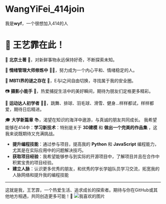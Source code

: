 # WangYiFei_414join
我是**wyf**，一个很想加入414的人
# 👋 王艺霏在此！

🌟 **北京土著** 🌈，对新鲜事物永远保持好奇，不断探索未知。

🌱 **情绪管理大师修炼中** 🧘‍♀️，努力成为一个内心平和、情绪稳定的人。

👥 **MBTI界的谜之存在** 🤔，E与I之间自由切换，寻找属于我的安全圈。

📷 **摄影小能手** 🎨，热爱捕捉生活中的美好瞬间，期待为朋友们定格更多精彩。

💪 **运动达人初学者** 🏃‍♀️，跳舞、排球、羽毛球、滑雪、健身…样样都试，样样都爱，期待日后精进。

🎓 **大学新篇章** 📚，渴望在知识的海洋中遨游，与真诚的朋友共同成长。
我希望能够在414中：**学习新技术**：特别是关于 **3D建模** 和 **做出一个完美的作品集** ，这我来说既期待又充满挑战。
- **提升编程技能**：通过参与项目，提高我的 **Python** 和 **JavaScript** 编程能力，尤其是在实际应用中的问题解决技巧。
- **获取项目经验**：我希望能够参与到实际的开源项目中，了解项目并且在合作中积累宝贵的项目经验。
- **建立人脉**：认识更多优秀的朋友，和优秀的学长学姐队员学习交流，拓宽我的人脉网络和提升我的编程技能

---

这就是我，王艺霏，一个热爱生活、追求成长的探索者。期待与你在GitHub或其他地方相遇，共同创造更多可能！🚀
![我喜欢的图片](https://IMG_6612.jpg.JPG)
